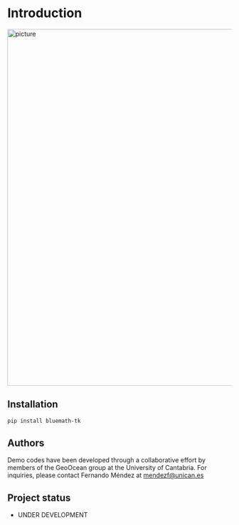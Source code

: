 # Introduction

<img src="_static/sketch_tk.png" alt="picture" width="800"/>

## Installation

```sh
pip install bluemath-tk
```

## Authors

Demo codes have been developed through a collaborative effort by members of the GeoOcean group at the University of Cantabria. For inquiries, please contact Fernando Méndez at mendezf@unican.es

## Project status

- UNDER DEVELOPMENT